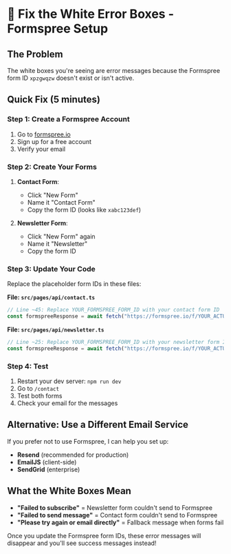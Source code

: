 # 🔧 Fix the White Error Boxes - Formspree Setup

## The Problem

The white boxes you're seeing are error messages because the Formspree form ID `xpzgwqzw` doesn't exist or isn't active.

## Quick Fix (5 minutes)

### Step 1: Create a Formspree Account

1. Go to [formspree.io](https://formspree.io)
2. Sign up for a free account
3. Verify your email

### Step 2: Create Your Forms

1. **Contact Form**:

   - Click "New Form"
   - Name it "Contact Form"
   - Copy the form ID (looks like `xabc123def`)

2. **Newsletter Form**:
   - Click "New Form" again
   - Name it "Newsletter"
   - Copy the form ID

### Step 3: Update Your Code

Replace the placeholder form IDs in these files:

**File: `src/pages/api/contact.ts`**

```typescript
// Line ~45: Replace YOUR_FORMSPREE_FORM_ID with your contact form ID
const formspreeResponse = await fetch("https://formspree.io/f/YOUR_ACTUAL_CONTACT_FORM_ID", {
```

**File: `src/pages/api/newsletter.ts`**

```typescript
// Line ~25: Replace YOUR_FORMSPREE_FORM_ID with your newsletter form ID
const formspreeResponse = await fetch("https://formspree.io/f/YOUR_ACTUAL_NEWSLETTER_FORM_ID", {
```

### Step 4: Test

1. Restart your dev server: `npm run dev`
2. Go to `/contact`
3. Test both forms
4. Check your email for the messages

## Alternative: Use a Different Email Service

If you prefer not to use Formspree, I can help you set up:

- **Resend** (recommended for production)
- **EmailJS** (client-side)
- **SendGrid** (enterprise)

## What the White Boxes Mean

- **"Failed to subscribe"** = Newsletter form couldn't send to Formspree
- **"Failed to send message"** = Contact form couldn't send to Formspree
- **"Please try again or email directly"** = Fallback message when forms fail

Once you update the Formspree form IDs, these error messages will disappear and you'll see success messages instead!

